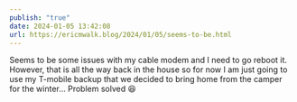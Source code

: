 ```yaml
---
publish: "true"
date: 2024-01-05 13:42:08
url: https://ericmwalk.blog/2024/01/05/seems-to-be.html
---
```


Seems to be some issues with my cable modem and I need to go reboot it. However, that is all the way back in the house so for now I am just going to use my T-mobile backup that we decided to bring home from the camper for the winter... Problem solved 😆